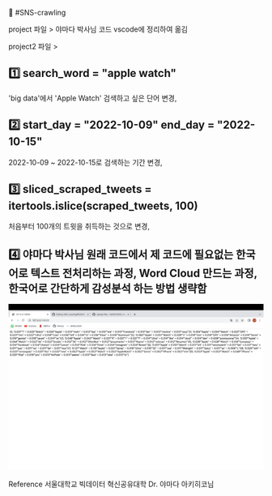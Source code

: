  🔶 #SNS-crawling

project 파일 > 야마다 박사님 코드 vscode에 정리하여 옮김

project2 파일 >
## 1️⃣ search_word = "apple watch"
'big data'에서 'Apple Watch' 검색하고 싶은 단어 변경,
## 2️⃣ start_day = "2022-10-09" end_day = "2022-10-15"
2022-10-09 ~ 2022-10-15로 검색하는 기간 변경,
## 3️⃣ sliced_scraped_tweets = itertools.islice(scraped_tweets, 100)
처음부터 100개의 트윗을 취득하는 것으로 변경,
## 4️⃣ 야마다 박사님 원래 코드에서 제 코드에 필요없는 한국어로 텍스트 전처리하는 과정, Word Cloud 만드는 과정, 한국어로 간단하게 감성분석 하는 방법 생략함
           
![Image](Screenshot.png)           
           
           
Reference
서울대학교 빅데이터 혁신공유대학 Dr. 야마다 아키히코님


